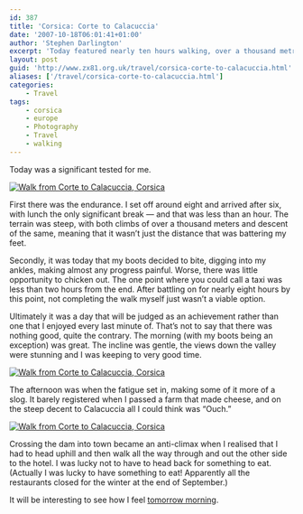 ```yaml
---
id: 387
title: 'Corsica: Corte to Calacuccia'
date: '2007-10-18T06:01:41+01:00'
author: 'Stephen Darlington'
excerpt: 'Today featured nearly ten hours walking, over a thousand metres of ascent, damaged ankles and some absolutely amazing views.'
layout: post
guid: 'http://www.zx81.org.uk/travel/corsica-corte-to-calacuccia.html'
aliases: ['/travel/corsica-corte-to-calacuccia.html']
categories:
    - Travel
tags:
    - corsica
    - europe
    - Photography
    - Travel
    - walking
---
```


Today was a significant tested for me.

[![Walk from Corte to Calacuccia, Corsica](https://i0.wp.com/farm8.staticflickr.com/7353/11994966244_ac8ae82e77.jpg?resize=333%2C500)](http://www.flickr.com/photos/stephendarlington/11994966244/ "Walk from Corte to Calacuccia, Corsica by stephendarlington, on Flickr")

First there was the endurance. I set off around eight and arrived after six, with lunch the only significant break — and that was less than an hour. The terrain was steep, with both climbs of over a thousand meters and descent of the same, meaning that it wasn’t just the distance that was battering my feet.

Secondly, it was today that my boots decided to bite, digging into my ankles, making almost any progress painful. Worse, there was little opportunity to chicken out. The one point where you could call a taxi was less than two hours from the end. After battling on for nearly eight hours by this point, not completing the walk myself just wasn’t a viable option.

Ultimately it was a day that will be judged as an achievement rather than one that I enjoyed every last minute of. That’s not to say that there was nothing good, quite the contrary. The morning (with my boots being an exception) was great. The incline was gentle, the views down the valley were stunning and I was keeping to very good time.

[![Walk from Corte to Calacuccia, Corsica](https://i0.wp.com/farm8.staticflickr.com/7312/11994607675_14bbcf057a.jpg?resize=500%2C333)](http://www.flickr.com/photos/stephendarlington/11994607675/ "Walk from Corte to Calacuccia, Corsica by stephendarlington, on Flickr")

The afternoon was when the fatigue set in, making some of it more of a slog. It barely registered when I passed a farm that made cheese, and on the steep decent to Calacuccia all I could think was “Ouch.”

[![Walk from Corte to Calacuccia, Corsica](https://i0.wp.com/farm4.staticflickr.com/3761/11995413176_29822b667f.jpg?resize=500%2C333)](http://www.flickr.com/photos/stephendarlington/11995413176/ "Walk from Corte to Calacuccia, Corsica by stephendarlington, on Flickr")

Crossing the dam into town became an anti-climax when I realised that I had to head uphill and then walk all the way through and out the other side to the hotel. I was lucky not to have to head back for something to eat. (Actually I was lucky to have something to eat! Apparently all the restaurants closed for the winter at the end of September.)

It will be interesting to see how I feel [tomorrow morning](/travel/corsica-lac-de-nino.html).